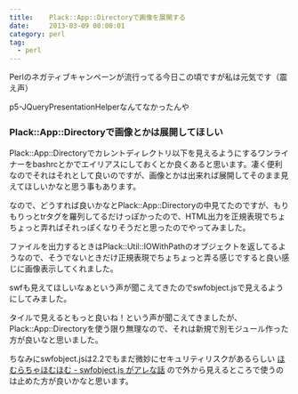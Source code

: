 ```yaml
---
title:    Plack::App::Directoryで画像を展開する
date:     2013-03-09 00:00:01
category: perl
tag:
  - perl
---
```


Perlのネガティブキャンペーンが流行ってる今日この頃ですが私は元気です（震え声）

p5-JQueryPresentationHelperなんてなかったんや

### Plack::App::Directoryで画像とかは展開してほしい

Plack::App::Directoryでカレントディレクトリ以下を見えるようにするワンライナーをbashrcとかでエイリアスにしておくとか良くあると思います。凄く便利なのでそれはそれとして良いのですが、画像とかは出来れば展開してそのまま見えてほしいかなと思う事もあります。

なので、どうすれば良いかなとPlack::App::Directoryの中見てたのですが、もりもりっとtrタグを羅列してるだけっぽかったので、HTML出力を正規表現でちょちょっと弄ればそれっぽくなりそうだと思ったのでやってみました。

<script src="https://gist.github.com/mix3/5109843.js"></script>

ファイルを出力するときはPlack::Util::IOWithPathのオブジェクトを返してるようなので、そうでないときだけ正規表現でちょちょっと弄る感じですると良い感じに画像表示してくれました。

swfも見えてほしいなぁという声が聞こえてきたのでswfobject.jsで見えるようにしてみました。

<script src="https://gist.github.com/mix3/5116797.js"></script>

タイルで見えるともっと良いね！という声が聞こえてきましたが、Plack::App::Directoryを使う限り無理なので、それは新規で別モジュール作った方が良いなと思いました。

ちなみにswfobject.jsは2.2でもまだ微妙にセキュリティリスクがあるらしい [ほむらちゃほむほむ - swfobject.js がアレな話](http://t-ashula.hateblo.jp/entry/2012/01/11/233156) ので外から見えるところで使うのは止めた方が良いかなと思います。
